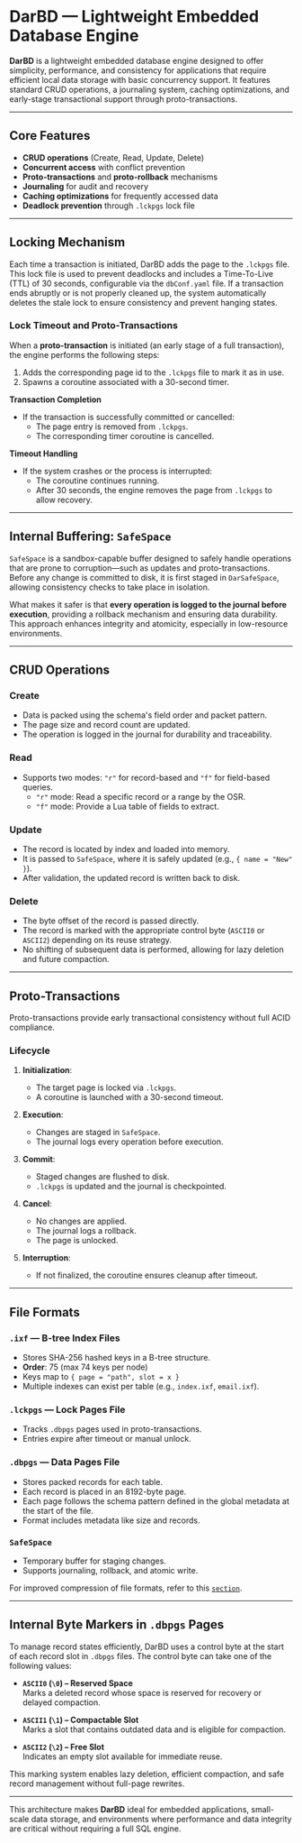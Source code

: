 # DarBD — Lightweight Embedded Database Engine
**DarBD** is a lightweight embedded database engine designed to offer simplicity, performance, and consistency for applications that require efficient local data storage with basic concurrency support. It features standard CRUD operations, a journaling system, caching optimizations, and early-stage transactional support through proto-transactions.

---

## Core Features
- **CRUD operations** (Create, Read, Update, Delete)
- **Concurrent access** with conflict prevention
- **Proto-transactions** and **proto-rollback** mechanisms
- **Journaling** for audit and recovery
- **Caching optimizations** for frequently accessed data
- **Deadlock prevention** through `.lckpgs` lock file

---

## Locking Mechanism
Each time a transaction is initiated, DarBD adds the page to the `.lckpgs` file. This lock file is used to prevent deadlocks and includes a Time-To-Live (TTL) of 30 seconds, configurable via the `dbConf.yaml` file. If a transaction ends abruptly or is not properly cleaned up, the system automatically deletes the stale lock to ensure consistency and prevent hanging states.

### Lock Timeout and Proto-Transactions
When a **proto-transaction** is initiated (an early stage of a full transaction), the engine performs the following steps:

1. Adds the corresponding page id to the `.lckpgs` file to mark it as in use.
2. Spawns a coroutine associated with a 30-second timer.

**Transaction Completion**
- If the transaction is successfully committed or cancelled:
  - The page entry is removed from `.lckpgs`.
  - The corresponding timer coroutine is cancelled.

**Timeout Handling**
- If the system crashes or the process is interrupted:
  - The coroutine continues running.
  - After 30 seconds, the engine removes the page from `.lckpgs` to allow recovery.

---

## Internal Buffering: `SafeSpace`
`SafeSpace` is a sandbox-capable buffer designed to safely handle operations that are prone to corruption—such as updates and proto-transactions. Before any change is committed to disk, it is first staged in `DarSafeSpace`, allowing consistency checks to take place in isolation.

What makes it safer is that **every operation is logged to the journal before execution**, providing a rollback mechanism and ensuring data durability. This approach enhances integrity and atomicity, especially in low-resource environments.

---

## CRUD Operations

### Create
- Data is packed using the schema's field order and packet pattern.
- The page size and record count are updated.
- The operation is logged in the journal for durability and traceability.

### Read
- Supports two modes: `"r"` for record-based and `"f"` for field-based queries.
  - `"r"` mode: Read a specific record or a range by the OSR.
  - `"f"` mode: Provide a Lua table of fields to extract.

### Update
- The record is located by index and loaded into memory.
- It is passed to `SafeSpace`, where it is safely updated (e.g., `{ name = "New" }`).
- After validation, the updated record is written back to disk.

### Delete
- The byte offset of the record is passed directly.
- The record is marked with the appropriate control byte (`ASCII0` or `ASCII2`) depending on its reuse strategy.
- No shifting of subsequent data is performed, allowing for lazy deletion and future compaction.

---

## Proto-Transactions
Proto-transactions provide early transactional consistency without full ACID compliance.

### Lifecycle
1. **Initialization**:
   - The target page is locked via `.lckpgs`.
   - A coroutine is launched with a 30-second timeout.

2. **Execution**:
   - Changes are staged in `SafeSpace`.
   - The journal logs every operation before execution.

3. **Commit**:
   - Staged changes are flushed to disk.
   - `.lckpgs` is updated and the journal is checkpointed.

4. **Cancel**:
   - No changes are applied.
   - The journal logs a rollback.
   - The page is unlocked.

5. **Interruption**:
   - If not finalized, the coroutine ensures cleanup after timeout.

---

## File Formats

### `.ixf` — B-tree Index Files
- Stores SHA-256 hashed keys in a B-tree structure.
- **Order**: 75 (max 74 keys per node)
- Keys map to `{ page = "path", slot = x }`
- Multiple indexes can exist per table (e.g., `index.ixf`, `email.ixf`).

### `.lckpgs` — Lock Pages File
- Tracks `.dbpgs` pages used in proto-transactions.
- Entries expire after timeout or manual unlock.

### `.dbpgs` — Data Pages File
- Stores packed records for each table.
- Each record is placed in an 8192-byte page.
- Each page follows the schema pattern defined in the global metadata at the start of the file.
- Format includes metadata like size and records.

### `SafeSpace`
- Temporary buffer for staging changes.
- Supports journaling, rollback, and atomic write.

For improved compression of file formats, refer to this [`section`]("./file_formats.md").

---

## Internal Byte Markers in `.dbpgs` Pages
To manage record states efficiently, DarBD uses a control byte at the start of each record slot in `.dbpgs` files. The control byte can take one of the following values:

- **`ASCII0` (`\0`) – Reserved Space**  
  Marks a deleted record whose space is reserved for recovery or delayed compaction.

- **`ASCII1` (`\1`) – Compactable Slot**  
  Marks a slot that contains outdated data and is eligible for compaction.

- **`ASCII2` (`\2`) – Free Slot**  
  Indicates an empty slot available for immediate reuse.

This marking system enables lazy deletion, efficient compaction, and safe record management without full-page rewrites.

---

This architecture makes **DarBD** ideal for embedded applications, small-scale data storage, and environments where performance and data integrity are critical without requiring a full SQL engine.
